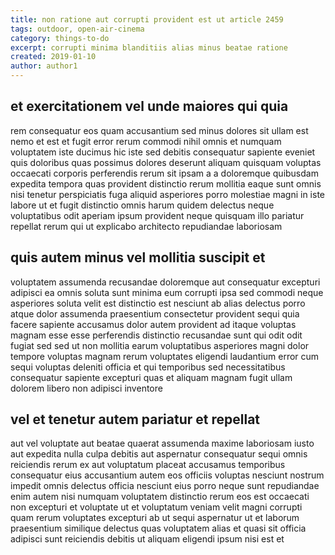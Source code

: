 ```yaml
---
title: non ratione aut corrupti provident est ut article 2459
tags: outdoor, open-air-cinema
category: things-to-do
excerpt: corrupti minima blanditiis alias minus beatae ratione
created: 2019-01-10
author: author1
---
```


## et exercitationem vel unde maiores qui quia

rem consequatur eos quam accusantium sed minus dolores sit ullam est nemo et est et fugit error rerum commodi nihil omnis et numquam voluptatem iste ducimus hic iste sed debitis consequatur sapiente eveniet quis doloribus quas possimus dolores deserunt aliquam quisquam voluptas occaecati corporis perferendis rerum sit ipsam a a doloremque quibusdam expedita tempora quas provident distinctio rerum mollitia eaque sunt omnis nisi tenetur perspiciatis fuga aliquid asperiores porro molestiae magni in iste labore ut et fugit distinctio omnis harum quidem delectus neque voluptatibus odit aperiam ipsum provident neque quisquam illo pariatur repellat rerum qui ut explicabo architecto repudiandae laboriosam

## quis autem minus vel mollitia suscipit et

voluptatem assumenda recusandae doloremque aut consequatur excepturi adipisci ea omnis soluta sunt minima eum corrupti ipsa sed commodi neque asperiores soluta velit est distinctio est nesciunt ab alias delectus porro atque dolor assumenda praesentium consectetur provident sequi quia facere sapiente accusamus dolor autem provident ad itaque voluptas magnam esse esse perferendis distinctio recusandae sunt qui odit odit fugiat sed sed ut non mollitia earum voluptatibus asperiores magni dolor tempore voluptas magnam rerum voluptates eligendi laudantium error cum sequi voluptas deleniti officia et qui temporibus sed necessitatibus consequatur sapiente excepturi quas et aliquam magnam fugit ullam dolorem libero non adipisci inventore

## vel et tenetur autem pariatur et repellat

aut vel voluptate aut beatae quaerat assumenda maxime laboriosam iusto aut expedita nulla culpa debitis aut aspernatur consequatur sequi omnis reiciendis rerum ex aut voluptatum placeat accusamus temporibus consequatur eius accusantium autem eos officiis voluptas nesciunt nostrum impedit omnis delectus officia nesciunt eius porro neque sunt repudiandae enim autem nisi numquam voluptatem distinctio rerum eos est occaecati non excepturi et voluptate ut et voluptatum veniam velit magni corrupti quam rerum voluptates excepturi ab ut sequi aspernatur ut et laborum praesentium similique delectus quas voluptatem alias et quasi sit officia adipisci sunt reiciendis debitis ut aliquam eligendi ipsum nisi est et
